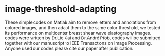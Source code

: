 # image-threshold-adapting
These simple codes on Matlab aim to remove letters and annotations from colored images, and then adapt them to the same color threshold, we tested its performance on multicenter breast shear wave elastography images.
codes were written by Dr.Lie Cai and Dr.André Pfob, codes will be submitted together with our manuscript to IEEE Transactions on Image Processing.
Anyone used our codes please cite our paper after publication.
